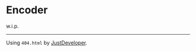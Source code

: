 # Encoder
w.i.p.


---------
Using `404.html` by <a href="https://justdeveloper.is-a.dev/">JustDeveloper</a>.<br/>